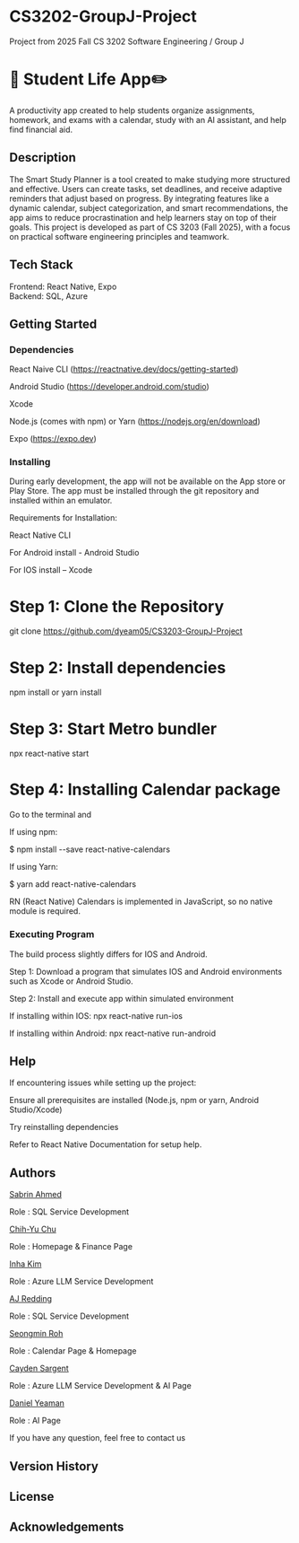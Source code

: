 # CS3202-GroupJ-Project 
Project from 2025 Fall CS 3202 Software Engineering / Group J 
# 📆 Student Life App✏️ 

A productivity app created to help students organize assignments, homework, and exams with a calendar, study with an AI assistant, and help find financial aid. 

## Description 

The Smart Study Planner is a tool created to make studying more structured and effective. Users can create tasks, set deadlines, and receive adaptive reminders that adjust based on progress. By integrating features like a dynamic calendar, subject categorization, and smart recommendations, the app aims to reduce procrastination and help learners stay on top of their goals. This project is developed as part of CS 3203 (Fall 2025), with a focus on practical software engineering principles and teamwork. 

## Tech Stack
Frontend: React Native, Expo  
Backend: SQL, Azure

## Getting Started 

### Dependencies 

React Naive CLI (https://reactnative.dev/docs/getting-started)

Android Studio (https://developer.android.com/studio)

Xcode 

Node.js (comes with npm) or Yarn (https://nodejs.org/en/download)

Expo (https://expo.dev)

### Installing 

During early development, the app will not be available on the App store or Play Store. The app must be installed through the git repository and installed within an emulator.  

Requirements for Installation: 

React Native CLI 

For Android install - Android Studio 

For IOS install – Xcode 


# Step 1: Clone the Repository  

git clone https://github.com/dyeam05/CS3203-GroupJ-Project

# Step 2: Install dependencies 

npm install or yarn install 

# Step 3: Start Metro bundler 

npx react-native start 

# Step 4: Installing Calendar package

Go to the terminal and

If using npm:

$ npm install --save react-native-calendars

If using Yarn:

$ yarn add react-native-calendars

RN (React Native) Calendars is implemented in JavaScript, so no native module is required. 
### Executing Program 

The build process slightly differs for IOS and Android. 

Step 1: Download a program that simulates IOS and Android environments such as Xcode or Android Studio. 

Step 2: Install and execute app within simulated environment 

If installing within IOS: npx react-native run-ios  

If installing within Android: npx react-native run-android 

## Help 

If encountering issues while setting up the project: 

Ensure all prerequisites are installed (Node.js, npm or yarn, Android Studio/Xcode) 

Try reinstalling dependencies 

Refer to React Native Documentation for setup help.  

## Authors  

[Sabrin Ahmed](https://github.com/SabrinAhmed1) 

Role : SQL Service Development 

[Chih-Yu Chu](https://github.com/chihyu702) 

Role : Homepage & Finance Page 

[Inha Kim](https://github.com/Jokeren1) 

Role : Azure LLM Service Development	 

[AJ Redding]() 

Role : SQL Service Development 

[Seongmin Roh](https://github.com/RohSeongmin) 

Role : Calendar Page & Homepage 

[Cayden Sargent]() 

Role : Azure LLM Service Development & AI Page 

[Daniel Yeaman](https://github.com/dyeam05) 

Role : AI Page 

 

If you have any question, feel free to contact us 

## Version History  

 

## License  

 

## Acknowledgements   
